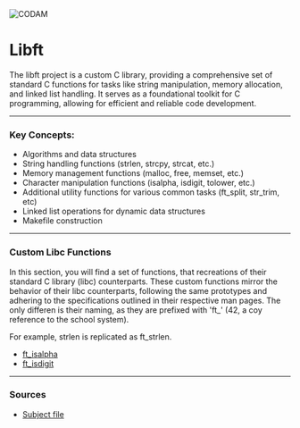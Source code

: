 <img src="https://i.imgur.com/HG66CCx.png?raw=true" alt="CODAM" style="max-width: 50%;">

# Libft
The libft project is a custom C library, providing a comprehensive set of standard C functions for tasks like string manipulation, memory allocation, and linked list handling. It serves as a foundational toolkit for C programming, allowing for efficient and reliable code development.

---
### Key Concepts:
- Algorithms and data structures
- String handling functions (strlen, strcpy, strcat, etc.)
- Memory management functions (malloc, free, memset, etc.)
- Character manipulation functions (isalpha, isdigit, tolower, etc.)
- Additional utility functions for various common tasks (ft_split, str_trim, etc)
- Linked list operations for dynamic data structures
- Makefile construction
---
### Custom Libc Functions
In this section, you will find a set of functions, that recreations of their standard C library (libc) counterparts. These custom functions mirror the behavior of their libc counterparts, following the same prototypes and adhering to the specifications outlined in their respective man pages. The only differen is their naming, as they are prefixed with 'ft_' (42, a coy reference to the school system).

For example, strlen is replicated as ft_strlen.

- [ft_isalpha](https://github.com/arommers/libft/blob/master/src/ft_isalpha.c)
- [ft_isdigit](https://github.com/arommers/libft/blob/master/src/ft_isdigit.c)

---
### Sources
- [Subject file](https://cdn.intra.42.fr/pdf/pdf/95631/en.subject.pdf)
